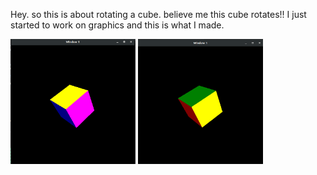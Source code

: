 Hey. so this is about rotating a cube. believe me this cube rotates!! I just started to work on graphics and this is what I made.



<img src="https://github.com/anshukaira/graphics/blob/master/rotating-cube/one.png" width="200" height="200">
<img src="https://github.com/anshukaira/graphics/blob/master/rotating-cube/two.png" width="200" height="200">
